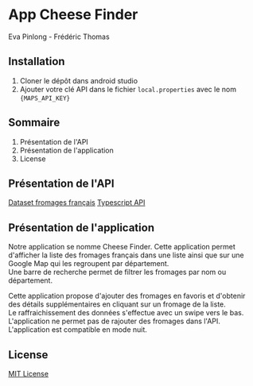 # App Cheese Finder

Eva Pinlong - Frédéric Thomas

## Installation

1. Cloner le dépôt dans android studio
2. Ajouter votre clé API dans le fichier `local.properties` avec le nom `{MAPS_API_KEY}`

## Sommaire

1. Présentation de l'API
2. Présentation de l'application
3. License

## Présentation de l'API

[Dataset fromages français](https://data.opendatasoft.com/api/explore/v2.1/catalog/datasets/fromagescsv-fromagescsv@public/records?limit=20)
[Typescript API](https://github.com/fredouric/cheese-finder-api)

## Présentation de l'application

Notre application se nomme Cheese Finder. Cette application permet d'afficher la liste des fromages
français dans une liste ainsi que sur une Google Map qui les regroupent par département.  
Une barre de recherche permet de filtrer les fromages par nom ou département.

Cette application propose d'ajouter des fromages en favoris et d'obtenir des détails supplémentaires
en cliquant sur un fromage de la liste.  
Le raffraichissement des données s'effectue avec un swipe vers le bas.  
L'application ne permet pas de rajouter des fromages dans l'API.  
L'application est compatible en mode nuit.

## License

[MIT License](License)
